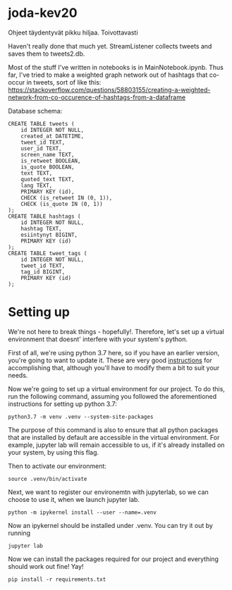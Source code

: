 # joda-kev20

Ohjeet täydentyvät pikku hiljaa. Toivottavasti


Haven't really done that much yet. StreamListener collects tweets and saves them to tweets2.db.

Most of the stuff I've written in notebooks is in MainNotebook.ipynb. Thus far, I've tried to make
a weighted graph network out of hashtags that co-occur in tweets, sort of like this:
https://stackoverflow.com/questions/58803155/creating-a-weighted-network-from-co-occurence-of-hashtags-from-a-dataframe

Database schema:

```
CREATE TABLE tweets (
	id INTEGER NOT NULL, 
	created_at DATETIME, 
	tweet_id TEXT, 
	user_id TEXT, 
	screen_name TEXT, 
	is_retweet BOOLEAN, 
	is_quote BOOLEAN, 
	text TEXT, 
	quoted_text TEXT, 
	lang TEXT, 
	PRIMARY KEY (id), 
	CHECK (is_retweet IN (0, 1)), 
	CHECK (is_quote IN (0, 1))
);
CREATE TABLE hashtags (
	id INTEGER NOT NULL, 
	hashtag TEXT, 
	esiintynyt BIGINT, 
	PRIMARY KEY (id)
);
CREATE TABLE tweet_tags (
	id INTEGER NOT NULL, 
	tweet_id TEXT, 
	tag_id BIGINT, 
	PRIMARY KEY (id)
);
```

# Setting up

We're not here to break things - hopefully!. Therefore, let's set up a virtual environment that doesnt' interfere with your system's python.

First of all, we're using python 3.7 here, so if you have an earlier version, you're going to want to update it. These are very good [instructions](https://copdips.com/2019/10/installing-python3-on-ubuntu.html) for accomplishing that, although you'll have to modify them a bit to suit your needs.

Now we're going to set up a virtual environment for our project. To do this, run the following command, assuming you followed the aforementioned instructions for setting up python 3.7:

```
python3.7 -m venv .venv --system-site-packages
```

The purpose of this command is also to ensure that all python packages that are installed by default are accessible in the virtual environment. For example, jupyter lab will remain accessible to us, if it's already installed on your system, by using this flag.

Then to activate our environment:

```
source .venv/bin/activate
```

Next, we want to register our environemtn with jupyterlab, so we can choose to use it, when we launch jupyter lab.

```
python -m ipykernel install --user --name=.venv
```

Now an ipykernel should be installed under .venv. You can try it out by running

```
jupyter lab
```



Now we can install the packages required for our project and everything should work out fine! Yay!

```
pip install -r requirements.txt
```
